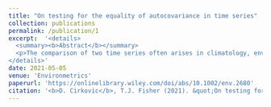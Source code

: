 ```yaml
---
title: "On testing for the equality of autocovariance in time series"
collection: publications
permalink: /publication/1
excerpt:  '<details>
  <summary><b>Abstract</b></summary>
  <p>The comparison of two time series often arises in climatology, environmental science, and econometrics. Through natural and physical circumstances these series are often dependent. We develop a hypothesis test for the equality of autocovariance functions for two linearly dependent multivariate time series. Previous tests for two independent series are reviewed and extended to the dependent case. A univariate bootstrapped statistic that automatically selects the order of the test is extended to the multivariate setting as well. The performance of the tests are compared through simulation and the methods are applied to univariate temperature and multivariate air quality series. Empirical results show that by accounting for the correlation between series substantial improvements in power can be made in the detection of differences in the autocovariance.</p>
</details>'
date: 2021-05-05
venue: 'Environmetrics'
paperurl: 'https://onlinelibrary.wiley.com/doi/abs/10.1002/env.2680'
citation: '<b>D. Cirkovic</b>, T.J. Fisher (2021). &quot;On testing for the equality of autocovariance in time series.&quot; <i>Environmetrics</i>. 32(7).'
---
```


